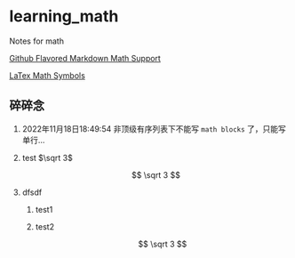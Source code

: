 # learning_math
Notes for math

[Github Flavored Markdown Math Support](https://katex.org/docs/supported.html)

[LaTex Math Symbols](https://www.math.uci.edu/~xiangwen/pdf/LaTeX-Math-Symbols.pdf)


## 碎碎念

1. 2022年11月18日18:49:54 非顶级有序列表下不能写 `math blocks` 了，只能写单行...

2. test $\sqrt 3$

   $$
   \sqrt 3
   $$

3. dfsdf
   1. test1
   2. test2
      
      $$
      \sqrt 3
      $$